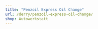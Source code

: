 ```yaml
---
title: "Penzoil Express Oil Change"
url: /derry/penzoil-express-oil-change/
shop: Autowerkstatt
---
```

